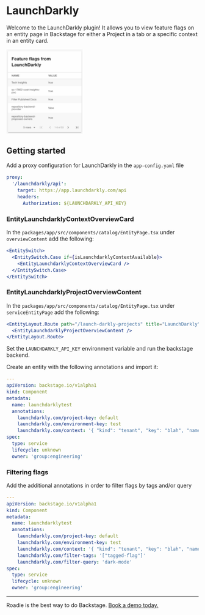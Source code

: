 # LaunchDarkly

Welcome to the LaunchDarkly plugin! It allows you to view feature flags on an entity page in Backstage for either a Project in a tab or a specific context in an entity card.

<img src="card-screenshot.png" alt="drawing" width="200"/>

## Getting started

Add a proxy configuration for LaunchDarkly in the `app-config.yaml` file

```yaml
proxy:
  '/launchdarkly/api':
    target: https://app.launchdarkly.com/api
    headers:
      Authorization: ${LAUNCHDARKLY_API_KEY}
```

### EntityLaunchdarklyContextOverviewCard

In the `packages/app/src/components/catalog/EntityPage.tsx` under `overviewContent` add the following:

```jsx
<EntitySwitch>
  <EntitySwitch.Case if={isLaunchdarklyContextAvailable}>
    <EntityLaunchdarklyContextOverviewCard />
  </EntitySwitch.Case>
</EntitySwitch>
```

### EntityLaunchdarklyProjectOverviewContent

In the `packages/app/src/components/catalog/EntityPage.tsx` under `serviceEntityPage` add the following:

```jsx
<EntityLayout.Route path="/launch-darkly-projects" title="LaunchDarkly">
  <EntityLaunchdarklyProjectOverviewContent />
</EntityLayout.Route>
```

Set the `LAUNCHDARKLY_API_KEY` environment variable and run the backstage backend.

Create an entity with the following annotations and import it:

```yaml
---
apiVersion: backstage.io/v1alpha1
kind: Component
metadata:
  name: launchdarklytest
  annotations:
    launchdarkly.com/project-key: default
    launchdarkly.com/environment-key: test
    launchdarkly.com/context: '{ "kind": "tenant", "key": "blah", "name": "blah" }'
spec:
  type: service
  lifecycle: unknown
  owner: 'group:engineering'
```

### Filtering flags

Add the additional annotations in order to filter flags by tags and/or query

```yaml
---
apiVersion: backstage.io/v1alpha1
kind: Component
metadata:
  name: launchdarklytest
  annotations:
    launchdarkly.com/project-key: default
    launchdarkly.com/environment-key: test
    launchdarkly.com/context: '{ "kind": "tenant", "key": "blah", "name": "blah" }'
    launchdarkly.com/filter-tags: '["tagged-flag"]'
    launchdarkly.com/filter-query: 'dark-mode'
spec:
  type: service
  lifecycle: unknown
  owner: 'group:engineering'
```

---

Roadie is the best way to do Backstage. [Book a demo today.](https://roadie.io/request-demo/)
